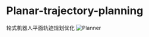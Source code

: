 # Planar-trajectory-planning
轮式机器人平面轨迹规划优化
![Planner](https://user-images.githubusercontent.com/85838942/164472186-d0be58db-edd2-4301-801a-07916beb4ac6.png)
